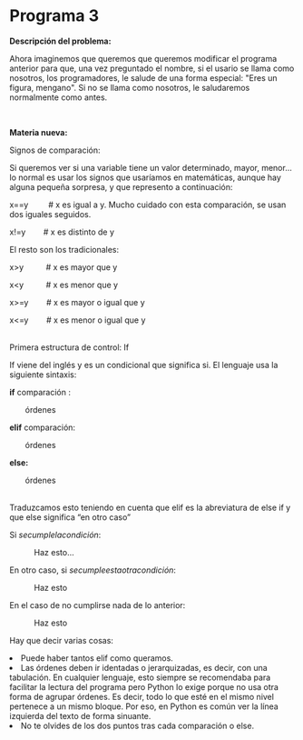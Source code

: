 
# Programa 3

**Descripción del problema:**

Ahora imaginemos que queremos que queremos modificar el programa anterior para que, una vez preguntado el nombre, si el usario se llama como nosotros, los programadores, le salude de una forma especial: "Eres un figura, mengano". Si no se llama como nosotros, le saludaremos normalmente como antes.

 

**Materia nueva:**

Signos de comparación:

Si queremos ver si una variable tiene un valor determinado, mayor, menor... lo normal es usar los signos que usaríamos en matemáticas, aunque hay alguna pequeña sorpresa, y que represento a continuación:

x==y         # x es igual a y. Mucho cuidado con esta comparación, se usan dos iguales seguidos.

x!=y        # x es distinto de y

El resto son los tradicionales:

x&gt;y          # x es mayor que y

x&lt;y          # x es menor que y

x&gt;=y        # x es mayor o igual que y

x&lt;=y        # x es menor o igual que y

<br />Primera estructura de control: If

If viene del inglés y es un condicional que significa si. El lenguaje usa la siguiente sintaxis:



**if** comparación :

       órdenes

**elif** comparación:

       órdenes

**else:**

       órdenes

<br />Traduzcamos esto teniendo en cuenta que elif es la abreviatura de else if y que else significa “en otro caso”

Si *secumplelacondición*:

           Haz esto...

En otro caso, si *secumpleestaotracondición*:

           Haz esto

En el caso de no cumplirse nada de lo anterior:

           Haz esto

Hay que decir varias cosas:

<li>
Puede haber tantos elif como queramos.
</li>
<li>
Las órdenes deben ir identadas o jerarquizadas, es decir, con una tabulación. En cualquier lenguaje, esto siempre se recomendaba para facilitar la lectura del programa pero Python lo exige porque no usa otra forma de agrupar órdenes. Es decir, todo lo que esté en el mismo nivel pertenece a un mismo bloque. Por eso, en Python es común ver la línea izquierda del texto de forma sinuante.
</li>
<li>
No te olvides de los dos puntos tras cada comparación o else.
</li>
